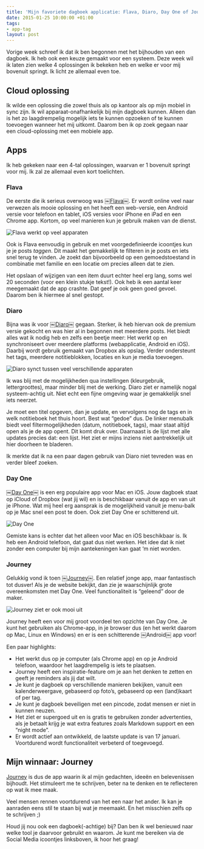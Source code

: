 ```yaml
---
title: 'Mijn favoriete dagboek applicatie: Flava, Diaro, Day One of Journey?'
date: 2015-01-25 10:00:00 +01:00
tags:
- app-tag
layout: post
---
```


Vorige week schreef ik dat ik ben begonnen met het bijhouden van een dagboek. Ik heb ook een keuze gemaakt voor een systeem. Deze week wil ik laten zien welke 4 oplossingen ik bekeken heb en welke er voor mij bovenuit springt. Ik licht ze allemaal even toe.

## Cloud oplossing
Ik wilde een oplossing die zowel thuis als op kantoor als op mijn mobiel in sync zijn. Ik wil apparaat-onafhankelijk bij mijn dagboek kunnen. Alleen dan is het zo laagdrempelig mogelijk iets te kunnen opzoeken of te kunnen toevoegen wanneer het mij uitkomt. Daarom ben ik op zoek gegaan naar een cloud-oplossing met een mobiele app.

## Apps
Ik heb gekeken naar een 4-tal oplossingen, waarvan er 1 bovenuit springt voor mij. Ik zal ze allemaal even kort toelichten.

### Flava
De eerste die ik serieus overwoog was ￼[Flava](https://www.takeflava.com/)￼. Er wordt online veel naar verwezen als mooie oplossing en het heeft een web-versie, een Android versie voor telefoon en tablet, iOS versies voor iPhone en iPad en een Chrome app. Kortom, op veel manieren kun je gebruik maken van de dienst.

![Flava werkt op veel apparaten](https://d41wmtjlkb5tr.cloudfront.net/img/main/index_img_w_01.png)

Ook is Flava eenvoudig in gebruik en met voorgedefinieerde icoontjes kun je je posts *taggen*. Dit maakt het gemakkelijk te filteren in je posts en iets snel terug te vinden. Je zoekt dan bijvoorbeeld op een gemoedstoestand in combinatie met familie en een locatie om precies alleen dat te zien.

Het opslaan of wijzigen van een item duurt echter heel erg lang, soms wel 20 seconden (voor een klein stukje tekst!). Ook heb ik een aantal keer meegemaakt dat de app crashte. Dat geef je ook geen goed gevoel. Daarom ben ik hiermee al snel gestopt.

### Diaro
Bijna was ik voor ￼[Diaro](http://diaroapp.com/)￼ gegaan. Sterker, ik heb hiervan ook de premium versie gekocht en was hier al in begonnen met meerdere posts. Het biedt alles wat ik nodig heb en zelfs een beetje meer: Het werkt op en synchroniseert over meerdere platforms (webapplicatie, Android en iOS). Daarbij wordt gebruik gemaakt van Dropbox als opslag. Verder ondersteunt het tags, meerdere notitieblokken, locaties en kun je media toevoegen.

![Diaro synct tussen veel verschillende apparaten](http://www.diaroapp.com/img/sync.png)

Ik was blij met de mogelijkheden qua instellingen (kleurgebruik, lettergroottes), maar minder blij met de werking. Diaro ziet er namelijk nogal systeem-achtig uit. Niet echt een fijne omgeving waar je gemakkelijk snel iets neerzet.

Je moet een titel opgeven, dan je update, en vervolgens nog de tags en in welk notitieboek het thuis hoort. Best wat “gedoe” dus. De linker menubalk biedt veel filtermogelijkheden (datum, notitieboek, tags), maar staat altijd open als je de app opent. Dit komt druk over. Daarnaast is de lijst met alle updates precies dat: een lijst. Het ziet er mijns inziens niet aantrekkelijk uit hier doorheen te bladeren.

Ik merkte dat ik na een paar dagen gebruik van Diaro niet tevreden was en verder bleef zoeken.

### Day One
￼[Day One￼](http://dayoneapp.com/) is een erg populaire app voor Mac en iOS. Jouw dagboek staat op iCloud of Dropbox (wat jij wil) en is beschikbaar vanuit de app en van uit je iPhone. Wat mij heel erg aansprak is de mogelijkheid vanuit je menu-balk op je Mac snel een post te doen. Ook ziet Day One er schitterend uit.

![Day One](http://dayoneapp.com/images/home/home-products.png)

Gemiste kans is echter dat het alleen voor Mac en iOS beschikbaar is. Ik heb een Android telefoon, dat gaat dus niet werken. Het idee dat ik niet zonder een computer bij mijn aantekeningen kan gaat ‘m niet worden.

### Journey
Gelukkig vond ik toen ￼[Journey](http://2appstudio.com/journey/)￼. Een relatief jonge app, maar fantastisch tot dusver! Als je de website bekijkt, dan zie je waarschijnlijk grote overeenkomsten met Day One. Veel functionaliteit is “geleend” door de maker.

![Journey ziet er ook mooi uit](http://2appstudio.com/journey/image/big_1.jpg)

Journey heeft een voor mij groot voordeel ten opzichte van Day One. Je kunt het gebruiken als Chrome-app, in je browser dus (en het werkt daarom op Mac, Linux en Windows) en er is een schitterende ￼Android￼ app voor!

Een paar highlights:

* Het werkt dus op je computer (als Chrome app) en op je Android telefoon, waardoor het laagdrempelig is iets te plaatsen.
* Journey heeft een inspiratie-feature om je aan het denken te zetten en geeft je reminders als jij dat wilt.
* Je kunt je dagboek op verschillende manieren bekijken, vanuit een kalenderweergave, gebaseerd op foto’s, gebaseerd op een (land)kaart of per tag.
* Je kunt je dagboek beveiligen met een pincode, zodat mensen er niet in kunnen neuzen.
* Het ziet er supergoed uit en is gratis te gebruiken zonder advertenties, als je betaalt krijg je wat extra features zoals Markdown support en een “night mode”. 
* Er wordt actief aan ontwikkeld, de laatste update is van 17 januari. Voortdurend wordt functionaliteit verbeterd of toegevoegd.

## Mijn winnaar: Journey
[Journey](http://2appstudio.com/journey/) is dus de app waarin ik al mijn gedachten, ideeën en belevenissen bijhoudt. Het stimuleert me te schrijven, beter na te denken en te reflecteren op wat ik mee maak.

Veel mensen rennen voortdurend van het een naar het ander. Ik kan je aanraden eens stil te staan bij wat je meemaakt. En het misschien zelfs op te schrijven ;)

Houd jij nou ook een dagboek(-achtige) bij? Dan ben ik wel benieuwd naar welke tool je daarvoor gebruikt en waarom. Je kunt me bereiken via de Social Media icoontjes linksboven, ik hoor het graag!

